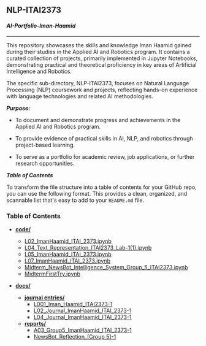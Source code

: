 ## NLP-ITAI2373 
#### ***AI-Portfolio-Iman-Haamid***
---
This repository showcases the skills and knowledge Iman Haamid gained during their studies in the Applied AI and Robotics program. It contains a curated collection of projects, primarily implemented in Jupyter Notebooks, demonstrating practical and theoretical proficiency in key areas of Artificial Intelligence and Robotics.

The specific sub-directory, NLP-ITAI2373, focuses on Natural Language Processing (NLP) coursework and projects, reflecting hands-on experience with language technologies and related AI methodologies.

***Purpose:***

- To document and demonstrate progress and achievements in the Applied AI and Robotics program.

- To provide evidence of practical skills in AI, NLP, and robotics through project-based learning.

- To serve as a portfolio for academic review, job applications, or further research opportunities.

***Table of Contents***


To transform the file structure into a table of contents for your GitHub repo, you can use the following format. This provides a clean, organized, and scannable list that's easy to add to your `README.md` file.

### Table of Contents

  - **[code/](https://github.com/imid12/AI-Portfolio-Iman-Haamid/tree/main/NLP-ITAI2373/code)**

      - [L02\_ImanHaamid\_ITAI\_2373.ipynb](https://github.com/imid12/AI-Portfolio-Iman-Haamid/blob/main/NLP-ITAI2373/code/L02_ImanHaamid_ITAI_2373.ipynb)
      - [L04\_Text\_Representation\_ITAI2373\_Lab-1(1).ipynb](https://github.com/imid12/AI-Portfolio-Iman-Haamid/blob/main/NLP-ITAI2373/code/L04_Text_Representation_ITAI2373_Lab-1\(1\).ipynb)
      - [L05\_ImanHaamid\_ITAI\_2373.ipynb](https://github.com/imid12/AI-Portfolio-Iman-Haamid/blob/main/NLP-ITAI2373/code/L05_ImanHaamid_ITAI_2373.ipynb)
      - [L07\_ImanHaamid\_ITAI\_2373.ipynb](https://github.com/imid12/AI-Portfolio-Iman-Haamid/blob/main/NLP-ITAI2373/code/L07_ImanHaamid_ITAI_2373.ipynb)
      - [Midterm\_NewsBot\_Intelligence\_System\_Group\_5\_ITAI2373.ipynb](https://github.com/imid12/AI-Portfolio-Iman-Haamid/blob/main/NLP-ITAI2373/code/Midterm_NewsBot_Intelligence_System_Group_5_ITAI2373.ipynb)
      - [MidtermFirstTry.ipynb](https://github.com/imid12/AI-Portfolio-Iman-Haamid/blob/main/NLP-ITAI2373/code/MidtermFirstTry.ipynb)

  - **[docs/](https://github.com/imid12/AI-Portfolio-Iman-Haamid/tree/main/NLP-ITAI2373/docs)**

      - **[journal entries/](https://github.com/imid12/AI-Portfolio-Iman-Haamid/tree/main/NLP-ITAI2373/docs/journal%2520entries)**
          - [L001\_Iman\_Haamid\_ITAI2373-1](https://github.com/imid12/AI-Portfolio-Iman-Haamid/blob/main/NLP-ITAI2373/docs/journal%2520entries/L001_Iman_Haamid_ITAI2373-1.md)
          - [L02\_Journal\_ImanHaamid\_ITAI\_2373-1](https://github.com/imid12/AI-Portfolio-Iman-Haamid/blob/main/NLP-ITAI2373/docs/journal%2520entries/L02_Journal_ImanHaamid_ITAI_2373-1.md)
          - [L04\_Journal\_ImanHaamid\_ITAI\_2373-1](https://github.com/imid12/AI-Portfolio-Iman-Haamid/blob/main/NLP-ITAI2373/docs/journal%2520entries/L04_Journal_ImanHaamid_ITAI_2373-1.md)
      - **[reports/](https://github.com/imid12/AI-Portfolio-Iman-Haamid/tree/main/NLP-ITAI2373/docs/reports)**
          - [A03\_Group5\_ImanHaamid\_ITAI\_2373-1](https://github.com/imid12/AI-Portfolio-Iman-Haamid/blob/main/NLP-ITAI2373/docs/reports/A03_Group5_ImanHaamid_ITAI_2373-1.md)
          - [NewsBot\_Reflection\_[Group 5]-1](https://github.com/imid12/AI-Portfolio-Iman-Haamid/blob/main/NLP-ITAI2373/docs/reports/NewsBot_Reflection_%255BGroup%25205%255D-1.md)
